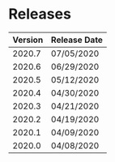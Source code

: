 # Releases

 | Version | Release Date |
 | ------- | ------------ |
 | 2020.7 | 07/05/2020 |
 | 2020.6 | 06/29/2020 |
 | 2020.5 | 05/12/2020 |
 | 2020.4 | 04/30/2020 |
 | 2020.3 | 04/21/2020 |
 | 2020.2 | 04/19/2020 |
 | 2020.1 | 04/09/2020 |
 | 2020.0 | 04/08/2020 |
